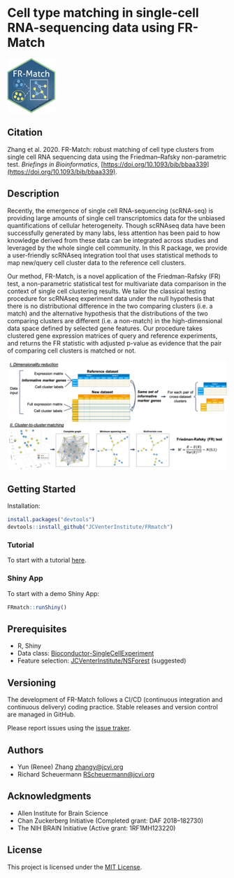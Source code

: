 # Cell type matching in single-cell RNA-sequencing data using FR-Match

<img src="vignettes/FRmatch-sticker-2.png" width="110" height="125">

## Citation

Zhang et al. 2020. FR-Match: robust matching of cell type clusters from single cell RNA sequencing data using the Friedman–Rafsky non-parametric test. *Briefings in Bioinformatics*, [https://doi.org/10.1093/bib/bbaa339](https://doi.org/10.1093/bib/bbaa339).

## Description

Recently, the emergence of single cell RNA-sequencing (scRNA-seq) is providing large amounts of single cell transcriptomics data for the unbiased quantifications of cellular heterogeneity. Though scRNAseq data have been successfully generated by many labs, less attention has been paid to how knowledge derived from these data can be integrated across studies and leveraged by the whole single cell community.  In this R package, we provide a user-friendly scRNAseq integration tool that uses statistical methods to map new/query cell cluster data to the reference cell clusters.

Our method, FR-Match, is a novel application of the Friedman-Rafsky (FR) test, a non-parametric statistical test for multivariate data comparison in the context of single cell clustering results. We tailor the classical testing procedure for scRNAseq experiment data under the null hypothesis that there is no distributional difference in the two comparing clusters (i.e. a match) and the alternative hypothesis that the distributions of the two comparing clusters are different (i.e. a non-match) in the high-dimensional data space defined by selected gene features. Our procedure takes clustered gene expression matrices of query and reference experiments, and returns the FR statistic with adjusted p-value as evidence that the pair of comparing cell clusters is matched or not.

![ ](vignettes/FRmatch-scheme-v2.png)

## Getting Started

Installation:

```R
install.packages("devtools")
devtools::install_github("JCVenterInstitute/FRmatch")
```

### Tutorial

To start with a tutorial [here](https://jcventerinstitute.github.io/celligrate/FRmatch-vignette.html).

### Shiny App

To start with a demo Shiny App:

```R
FRmatch::runShiny()
```

## Prerequisites

* R, Shiny
* Data class: [Bioconductor-SingleCellExperiment](https://bioconductor.org/packages/release/bioc/html/SingleCellExperiment.html)
* Feature selection: [JCVenterInstitute/NSForest](https://github.com/JCVenterInstitute/NSForest) (suggested)

## Versioning

The development of FR-Match follows a CI/CD (continuous integration and continuous delivery) coding practice. Stable releases and version control are managed in GitHub.

Please report issues using the [issue traker](https://github.com/JCVenterInstitute/FRmatch/issues).

## Authors

* Yun (Renee) Zhang zhangy@jcvi.org
* Richard Scheuermann RScheuermann@jcvi.org

## Acknowledgments

* Allen Institute for Brain Science
* Chan Zuckerberg Initiative (Completed grant: DAF 2018–182730)
* The NIH BRAIN Initiative (Active grant: 1RF1MH123220)

## License

This project is licensed under the [MIT License](LICENSE).
